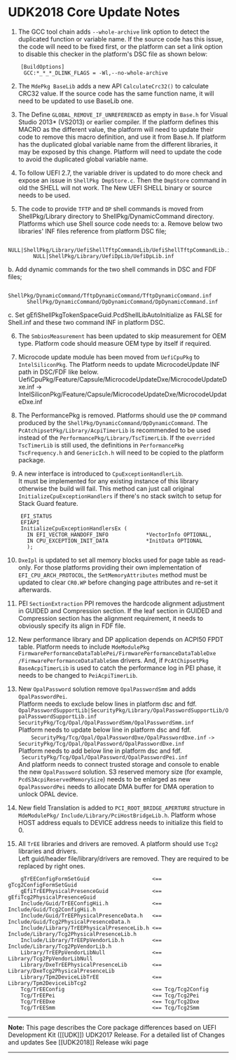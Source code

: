 # UDK2018 Core Update Notes
1.  The GCC tool chain adds `--whole-archive` link option to detect the duplicated     function or variable name. If the source code has this issue, the code  will need to be fixed first, or the  platform can set a link option to disable this checker in the platform's DSC file as shown below:
```
    [BuildOptions]
     GCC:*_*_*_DLINK_FLAGS = -Wl,--no-whole-archive
```
2.  The `MdePkg BaseLib` adds a new API `CalculateCrc32()` to calculate CRC32 value. If the source code has the same function name, it will need to be updated to use BaseLib one.

3.  The Define `GLOBAL_REMOVE_IF_UNREFERENCED` as empty in `Base.h` for Visual Studio 2013* (VS2013) or earlier compiler. If the platform defines this MACRO as the different value, the platform will need to update their code to remove this macro definition, and use it from Base.h. If platform has the duplicated global variable name from the different libraries, it may be exposed by this change. Platform will need to  update the code to avoid the duplicated global variable name.

4.  To follow UEFI 2.7, the variable driver is updated to do more check and expose  an issue in `ShellPkg DmpStore.c`. Then the `DmpStore` command in old the SHELL will not work. The New UEFI SHELL binary or source needs to be used.

5.  The code to provide `TFTP` and `DP` shell commands is moved from ShellPkg/Library directory to ShellPkg/DynamicCommand directory.  Platforms which use Shell source code needs to:
 a. Remove below two libraries' INF files reference from platform DSC file;   
```
        NULL|ShellPkg/Library/UefiShellTftpCommandLib/UefiShellTftpCommandLib.inf,
        NULL|ShellPkg/Library/UefiDpLib/UefiDpLib.inf
```
 b. Add dynamic commands for the two shell commands in DSC and FDF files;
```
      ShellPkg/DynamicCommand/TftpDynamicCommand/TftpDynamicCommand.inf
      ShellPkg/DynamicCommand/DpDynamicCommand/DpDynamicCommand.inf 
```
 c. Set gEfiShellPkgTokenSpaceGuid.PcdShellLibAutoInitialize as FALSE for Shell.inf and these two command INF in platform DSC.

6. The `SmbiosMeasurement` has been updated to skip measurement for OEM type. Platform code should measure OEM type by itself if required.

7.  Microcode update module has been moved from `UefiCpuPkg` to `IntelSiliconPkg`.     The Platform needs to update MicrocodeUpdate INF path in DSC/FDF like below. UefiCpuPkg/Feature/Capsule/MicrocodeUpdateDxe/MicrocodeUpdateDxe.inf   \-\> IntelSiliconPkg/Feature/Capsule/MicrocodeUpdateDxe/MicrocodeUpdateDxe.inf

8.  The PerformancePkg is removed. Platforms should use the `DP` command produced by the `ShellPkg/DynamicCommand/DpDynamicCommand`. 
The `PcAtchipsetPkg/Library/AcpiTimerLib` is recommended to be used instead of the `PerformancePkg/Library/TscTimerLib`. 
If the `overrided TscTimerLib` is still used, the definitions in `PerformancePkg TscFrequency.h` and `GenericIch.h` will need to be copied to the platform package.

9.  A new interface is introduced to `CpuExceptionHandlerLib`.<br>
        It must be implemented for any existing instance of this library otherwise
    the build will fail. This method can just call original `InitializeCpuExceptionHandlers`
    if there's no stack switch to setup for Stack Guard feature.

```
    EFI_STATUS
    EFIAPI
    InitializeCpuExceptionHandlersEx (
      IN EFI_VECTOR_HANDOFF_INFO            *VectorInfo OPTIONAL,
      IN CPU_EXCEPTION_INIT_DATA            *InitData OPTIONAL
      );
```

10. `DxeIpl` is updated to set all memory blocks used for page table as read-only.
    For those platforms providing their own implementation of `EFI_CPU_ARCH_PROTOCOL`,
    the `SetMemoryAttributes` method must be updated to clear `CR0.WP` before changing
    page attributes and re-set it afterwards.

11. PEI `SectionExtraction` PPI removes the hardcode alignment adjustment in GUIDED and 
    Compression section. If the leaf section in GUIDED and Compression section has the 
    alignment requirement, it needs to obviously specify its align in FDF file.

12. New performance library and DP application depends on ACPI50 FPDT table. Platform 
    needs to include `MdeModulePkg FirmwarePerformanceDataTablePei/FirmwarePerformanceDataTableDxe`
    `/FirmwarePerformanceDataTableSmm` drivers. And, if `PcAtChipsetPkg BaseAcpiTimerLib` is 
    used to catch the performance log in PEI phase, it needs to be changed to `PeiAcpiTimerLib`.

13. New `OpalPassword` solution remove `OpalPasswordSmm` and adds `OpalPasswordPei`.<br>
    Platform needs to exclude below lines in platform dsc and fdf. <BR>
      `OpalPasswordSupportLib|SecurityPkg/Library/OpalPasswordSupportLib/OpalPasswordSupportLib.inf`<br>
      `SecurityPkg/Tcg/Opal/OpalPasswordSmm/OpalPasswordSmm.inf`<br>
    Platform needs to update below line in platform dsc and fdf.<br>
  `    SecurityPkg/Tcg/Opal/OpalPasswordDxe/OpalPasswordDxe.inf`
      `->`
      `SecurityPkg/Tcg/Opal/OpalPassword/OpalPasswordDxe.inf`<br>
    Platform needs to add below line in platform dsc and fdf.<br>
     ` SecurityPkg/Tcg/Opal/OpalPassword/OpalPasswordPei.inf`<br>
    And platform needs to connect trusted storage and console to enable the new `OpalPassword` solution.
    S3 reserved memory size (for example, `PcdS3AcpiReservedMemorySize`) needs to be enlarged as 
    new `OpalPasswordPei` needs to allocate DMA buffer for DMA operation to unlock OPAL device.

14. New field Translation is added to `PCI_ROOT_BRIDGE_APERTURE` structure in `MdeModulePkg/`
    `Include/Library/PciHostBridgeLib.h`. Platform whose HOST address equals to DEVICE address needs 
    to initialize this field to 0.

15. All `TrEE` libraries and drivers are removed. A platform should use `Tcg2` libraries and drivers.<br>
    Left guid/header file/library/drivers are removed. They are required to be replaced by right ones.<br>
```
    gTrEEConfigFormSetGuid                    <== gTcg2ConfigFormSetGuid
    gEfiTrEEPhysicalPresenceGuid              <== gEfiTcg2PhysicalPresenceGuid
    Include/Guid/TrEEConfigHii.h              <== Include/Guid/Tcg2ConfigHii.h
    Include/Guid/TrEEPhysicalPresenceData.h   <== Include/Guid/Tcg2PhysicalPresenceData.h
    Include/Library/TrEEPhysicalPresenceLib.h <== Include/Library/Tcg2PhysicalPresenceLib.h
    Include/Library/TrEEPpVendorLib.h         <== Include/Library/Tcg2PpVendorLib.h
    Library/TrEEPpVendorLibNull               <== Library/Tcg2PpVendorLibNull
    Library/DxeTrEEPhysicalPresenceLib        <== Library/DxeTcg2PhysicalPresenceLib
    Library/Tpm2DeviceLibTrEE                 <== Library/Tpm2DeviceLibTcg2
    Tcg/TrEEConfig                            <== Tcg/Tcg2Config
    Tcg/TrEEPei                               <== Tcg/Tcg2Pei
    Tcg/TrEEDxe                               <== Tcg/Tcg2Dxe
    Tcg/TrEESmm                               <== Tcg/Tcg2Smm
```

**********
**Note:** This page describes the Core package differences based on UEFI Development Kit ([[UDK]]) UDK2017 Release.
For a detailed list of Changes and updates  See  [[UDK2018]]  Release wiki page

**********
